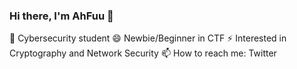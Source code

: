 ### Hi there, I'm AhFuu 👋

🌱 Cybersecurity student
😄 Newbie/Beginner in CTF 
⚡ Interested in Cryptography and Network Security
📫 How to reach me: Twitter

<!--
**AhFuu711/AhFuu711** is a ✨ _special_ ✨ repository because its `README.md` (this file) appears on your GitHub profile.

Here are some ideas to get you started:

- 🔭 I’m currently working on ...
- 🌱 I’m currently learning ...
- 👯 I’m looking to collaborate on ...
- 🤔 I’m looking for help with ...
- 💬 Ask me about ...
- 📫 How to reach me: ...
- 😄 Pronouns: ...
- ⚡ Fun fact: ...
-->
